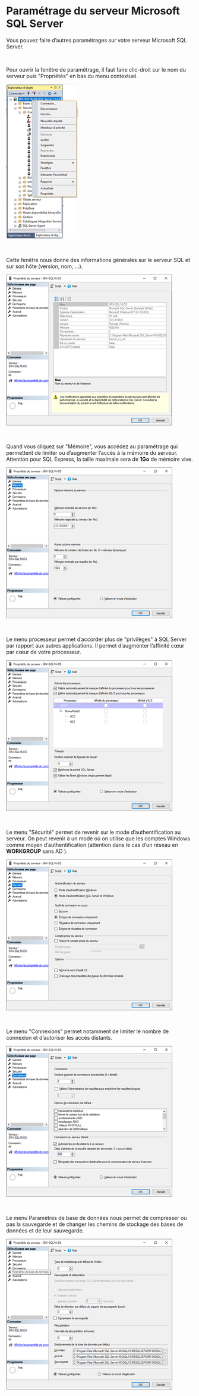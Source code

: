 # Paramétrage du serveur Microsoft SQL Server

Vous pouvez faire d’autres paramétrages sur votre serveur Microsoft SQL Server.


 


Pour ouvrir la fenêtre de paramétrage, il faut faire clic-droit sur 
 le nom du serveur puis "Propriétés" 
 en bas du menu contextuel.


![](../../assets/images/07/5/MenuProprietes.png)


 


Cette fenêtre nous donne des informations générales sur le serveur SQL 
 et sur son hôte (version, nom, …).


![](../../assets/images/07/5/OngletGeneral.png)


 


Quand vous cliquez sur "Mémoire", vous accédez au paramétrage 
 qui permettent de limiter ou d’augmenter l’accès à la mémoire du serveur. 
 Attention pour SQL Express, la taille maximale sera de **1Go** de mémoire 
 vive.


![](../../assets/images/07/5/OngletMemoire.png)


 


Le menu processeur permet d’accorder plus de "privilèges" 
 à SQL Server par rapport aux autres applications. Il permet d’augmenter 
 l’affinité cœur par cœur de votre processeur.


![](../../assets/images/07/5/OngletProcesseurs.png)


 


Le menu "Sécurité" permet de revenir sur le mode d’authentification 
 au serveur. On peut revenir à un mode où on utilise que les comptes Windows 
 comme moyen d’authentification (attention dans le cas d’un réseau en **WORKGROUP** 
 sans AD ).


![](../../assets/images/07/5/OngletSecurite.png)


 


Le menu "Connexions" permet notamment de limiter le nombre 
 de connexion et d’autoriser les accès distants.


![](../../assets/images/07/5/OngletConnexions.png)


 


Le menu Paramètres de base de données nous permet de compresser ou pas 
 la sauvegarde et de changer les chemins de stockage des bases de données 
 et de leur sauvegarde.


![](../../assets/images/07/5/OngletParametresBdd.png)


